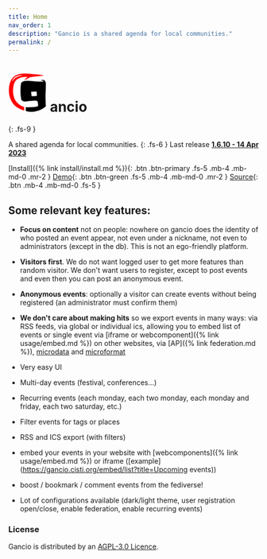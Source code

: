 ```yaml
---
title: Home
nav_order: 1
description: "Gancio is a shared agenda for local communities."
permalink: /
---
```


# ![](assets/gancio.png) ancio
{: .fs-9 }

A shared agenda for local communities.
{: .fs-6 }
Last release  **[1.6.10 - 14 Apr 2023](/changelog#1610---14-apr-23)**

[Install]({% link install/install.md %}){: .btn .btn-primary .fs-5 .mb-4 .mb-md-0 .mr-2 }
[Demo](https://demo.gancio.org){: .btn .btn-green .fs-5 .mb-4 .mb-md-0 .mr-2 }
[Source](https://framagit.org/les/gancio){: .btn .mb-4 .mb-md-0 .fs-5 }


## Some relevant key features:

- **Focus on content** not on people:
nowhere on gancio does the identity of who posted an event appear, not even under a nickname, not even to administrators (except in the db). This is not an ego-friendly platform.

- **Visitors first**. We do not want logged user to get more features than random visitor. We don't want users to register, except to post events and even then you can post an anonymous event.

- **Anonymous events**: optionally a visitor can create events without being registered (an administrator must confirm them)

- **We don't care about making hits** so we export events in many ways: via RSS feeds, via global or individual ics, allowing you to embed list of events or single event via [iframe or webcomponent]({% link usage/embed.md %}) on other websites, via [AP]({% link federation.md %}), [microdata](https://developer.mozilla.org/en-US/docs/Web/HTML/Microdata) and [microformat](https://developer.mozilla.org/en-US/docs/Web/HTML/microformats#h-event)

- Very easy UI
- Multi-day events (festival, conferences...)
- Recurring events (each monday, each two monday, each monday and friday, each two saturday, etc.)
- Filter events for tags or places
- RSS and ICS export (with filters)
- embed your events in your website with [webcomponents]({% link usage/embed.md %}) or iframe ([example](https://gancio.cisti.org/embed/list?title=Upcoming events))
- boost / bookmark / comment events from the fediverse!
- Lot of configurations available (dark/light theme, user registration open/close, enable federation, enable recurring events)

### License

Gancio is distributed by an [AGPL-3.0 Licence](https://www.gnu.org/licenses/agpl-3.0.en.html).
